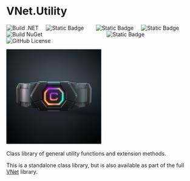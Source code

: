 # VNet.Utility

![Build .NET](https://github.com/PrimeEagle/VNet.System/actions/workflows/build-dotnet.yml/badge.svg) &nbsp;&nbsp;&nbsp;&nbsp;![Static Badge](https://img.shields.io/badge/Latest_Build-v1.0.2.6-lightblue) &nbsp;&nbsp;&nbsp;&nbsp;&nbsp;&nbsp;&nbsp;![Static Badge](https://img.shields.io/badge/Latest_Release-v1.0.2-blue) &nbsp;&nbsp;&nbsp;&nbsp;![Static Badge](https://img.shields.io/badge/.NET-8.0.100-darkblue)<br>
![Build NuGet](https://github.com/PrimeEagle/VNet.System/actions/workflows/create-nuget.yml/badge.svg) &nbsp;&nbsp;&nbsp;&nbsp;&nbsp;&nbsp;&nbsp;&nbsp;&nbsp;&nbsp;&nbsp;&nbsp;&nbsp;&nbsp;&nbsp;&nbsp;&nbsp;&nbsp;&nbsp;&nbsp;&nbsp;&nbsp;&nbsp;&nbsp;&nbsp;&nbsp;&nbsp;&nbsp;&nbsp;&nbsp;&nbsp;&nbsp;&nbsp;&nbsp;&nbsp;&nbsp;&nbsp;&nbsp;&nbsp;&nbsp;&nbsp; ![Static Badge](https://img.shields.io/badge/NuGet_Package-v1.0.2-blue)<br>
![GitHub License](https://img.shields.io/github/license/PrimeEagle/VNet.Utility)

<img src="https://github.com/PrimeEagle/VNet.Utility/blob/main/.img/logo.png?raw=true" width="250" />

Class library of general utility functions and extension methods.

This is a standalone class library, but is also available as part of the full [VNet](https://github.com/PrimeEagle/VNet) library.
